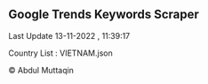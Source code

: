 

## Google Trends Keywords Scraper 
 
Last Update 13-11-2022 , 11:39:17

Country List :
VIETNAM.json



© Abdul Muttaqin 

